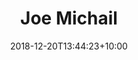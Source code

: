 ---
title: 'Joe Michail'
date: 2018-12-20T13:44:23+10:00
draft: false
image: "https://placekitten.com/300/300"
jobtitle: 'Human Being'
linkedinurl: "https://www.linkedin.com/"
weight: 6
layout: team
# promoted: true
---